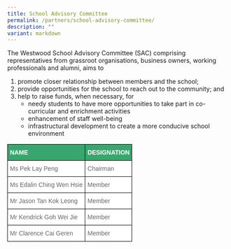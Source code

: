 ```yaml
---
title: School Advisory Committee
permalink: /partners/school-advisory-committee/
description: ""
variant: markdown
---
```

The Westwood School Advisory Committee (SAC) comprising representatives from grassroot organisations, business owners, working professionals and alumni, aims to

1. promote closer relationship between members and the school;
2. provide opportunities for the school to reach out to the community; and
3. help to raise funds, when necessary, for
	* needy students to have more opportunities to take part in co-curricular and enrichment activities
	* enhancement of staff well-being
	* infrastructural development to create a more conducive school environment



<style type="text/css">
.tg  {border-collapse:collapse;border-spacing:0;}
.tg td{border-color:black;border-style:solid;border-width:1px;font-family:Arial, sans-serif;font-size:14px;
  overflow:hidden;padding:10px 5px;word-break:normal;}
.tg th{border-color:black;border-style:solid;border-width:1px;font-family:Arial, sans-serif;font-size:14px;
  font-weight:normal;overflow:hidden;padding:10px 5px;word-break:normal;}
.tg .tg-0y1c{background-color:#3AA66F;color:#FFF;font-weight:bold;text-align:left;vertical-align:top}
.tg .tg-zqva{background-color:#FFF;color:#666;text-align:left;vertical-align:top}
.tg .tg-cmm0{background-color:#FFF;color:#666;text-align:left;vertical-align:top}
</style>
<table class="tg">
<thead>
  <tr>
    <th class="tg-0y1c">NAME</th>
    <th class="tg-0y1c">DESIGNATION</th>
  </tr>
</thead>
<tbody>
  <tr>
    <td class="tg-zqva">Ms Pek Lay Peng<br></td>
    <td class="tg-cmm0">Chairman</td>
  </tr>
  <tr>
    <td class="tg-zqva">Ms Edalin Ching Wen Hsie<br></td>
    <td class="tg-cmm0">Member</td>
  </tr>
  <tr>
    <td class="tg-zqva">Mr Jason Tan Kok Leong<br></td>
    <td class="tg-cmm0">Member</td>
  </tr>
  <tr>
    <td class="tg-zqva">Mr Kendrick Goh Wei Jie<br></td>
    <td class="tg-cmm0">Member </td>
  </tr>
  <tr>
    <td class="tg-zqva">Mr Clarence Cai Geren <br></td>
    <td class="tg-cmm0">Member</td>
  </tr>
</tbody>
</table>